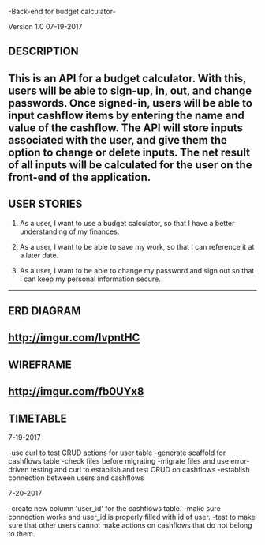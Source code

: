 -Back-end for budget calculator-

Version 1.0
07-19-2017

DESCRIPTION
--------
  This is an API for a budget calculator. With this, users will be able to
sign-up, in, out, and change passwords. Once signed-in, users will be able
to input cashflow items by entering the name and value of the cashflow.
The API will store inputs associated with the user, and give them the option to
change or delete inputs. The net result of all inputs will be calculated for
the user on the front-end of the application.
--------

USER STORIES
--------
1. As a user, I want to use a budget calculator, so that I have a better
   understanding of my finances.

2. As a user, I want to be able to save my work, so that I can reference it at
   a later date.

3. As a user, I want to be able to change my password and sign out so that I can
   keep my personal information secure.
--------

ERD DIAGRAM
--------
http://imgur.com/IvpntHC
--------

WIREFRAME
--------
http://imgur.com/fb0UYx8
--------

TIMETABLE
--------
7-19-2017

-use curl to test CRUD actions for user table
-generate scaffold for cashflows table
-check files before migrating
-migrate files and use error-driven testing and curl to establish and
 test CRUD on cashflows
-establish connection between users and cashflows

7-20-2017

-create new column 'user_id' for the cashflows table.
-make sure connection works and user_id is properly filled with id of user.
-test to make sure that other users cannot make actions on cashflows that do not
 belong to them.
